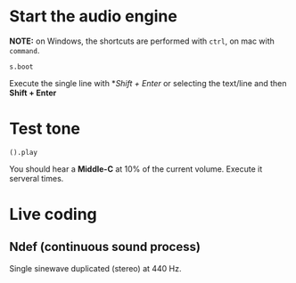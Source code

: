 
# Start the audio engine

**NOTE:** on Windows, the shortcuts are performed with `ctrl`, on mac with `command`.

```
s.boot
```

Execute the single line with **Shift + Enter* or selecting the text/line and then **Shift + Enter**

# Test tone

```
().play
```

You should hear a **Middle-C** at 10% of the current volume.
Execute it serveral times.

# Live coding

## Ndef (continuous sound process)


Single sinewave duplicated (stereo) at 440 Hz.

```